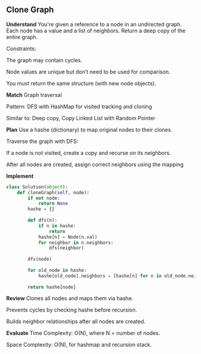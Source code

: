 ## Clone Graph
**Understand**
You're given a reference to a node in an undirected graph.
Each node has a value and a list of neighbors.
Return a deep copy of the entire graph.

Constraints:

The graph may contain cycles.

Node values are unique but don’t need to be used for comparison.

You must return the same structure (with new node objects).

**Match**
Graph traversal

Pattern: DFS with HashMap for visited tracking and cloning

Similar to: Deep copy, Copy Linked List with Random Pointer

**Plan**
Use a hashe (dictionary) to map original nodes to their clones.

Traverse the graph with DFS:

If a node is not visited, create a copy and recurse on its neighbors.

After all nodes are created, assign correct neighbors using the mapping

**Implement**
```python
class Solution(object):
    def cloneGraph(self, node):
        if not node:
            return None
        hashe = {}
        
        def dfs(n):
            if n in hashe:
                return
            hashe[n] = Node(n.val)
            for neighbor in n.neighbors:
                dfs(neighbor)
        
        dfs(node)
        
        for old_node in hashe:
            hashe[old_node].neighbors = [hashe[n] for n in old_node.neighbors]
        
        return hashe[node]
```

**Review**
Clones all nodes and maps them via hashe.

Prevents cycles by checking hashe before recursion.

Builds neighbor relationships after all nodes are created.

**Evaluate**
Time Complexity: O(N), where N = number of nodes.

Space Complexity: O(N), for hashmap and recursion stack.